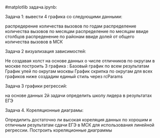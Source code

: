 #matplotlib задача.ipynb:

Задача 1: вывести 4 графика со следующими данными:

распредерение количества вызовов по годам
распределение количества вызовов по месяцам
распределение по месяцам ввиде столбцов
распреденение по районам ввиде долей от общего количества вызовов в МСК

Задача 2 визуализация зависимостей:

Не создавая холст на основе данных о числе отличников по округам в москве построить 3 графика :
Базовый график по всем результатам
График улей по округам москвы
График скрипка по округам
для всех графиков ниже создадим единый стиль через rcParams

Задача 3 графики регрессий:

на основе данных 2й задачи определить школу лидера в результатах ЕГЭ

Задача 4. Кореляционные диаграмы:

Опредилить достаточно ли высокая кореляция данных по хорошим и отличным результатам сдачи ЕГЭ в МСК для использования линейной регрессии. Построить кореляционные диаграммы
